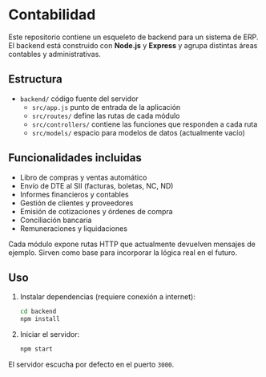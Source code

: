 # Contabilidad

Este repositorio contiene un esqueleto de backend para un sistema de ERP. El backend está construido con **Node.js** y **Express** y agrupa distintas áreas contables y administrativas.

## Estructura

- `backend/` código fuente del servidor
  - `src/app.js` punto de entrada de la aplicación
  - `src/routes/` define las rutas de cada módulo
  - `src/controllers/` contiene las funciones que responden a cada ruta
  - `src/models/` espacio para modelos de datos (actualmente vacío)

## Funcionalidades incluidas

- Libro de compras y ventas automático
- Envío de DTE al SII (facturas, boletas, NC, ND)
- Informes financieros y contables
- Gestión de clientes y proveedores
- Emisión de cotizaciones y órdenes de compra
- Conciliación bancaria
- Remuneraciones y liquidaciones

Cada módulo expone rutas HTTP que actualmente devuelven mensajes de ejemplo. Sirven como base para incorporar la lógica real en el futuro.

## Uso

1. Instalar dependencias (requiere conexión a internet):

   ```bash
   cd backend
   npm install
   ```

2. Iniciar el servidor:

   ```bash
   npm start
   ```

El servidor escucha por defecto en el puerto `3000`.
